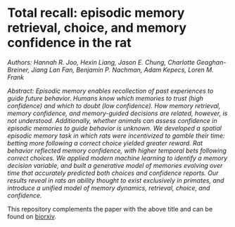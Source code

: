 # Total recall: episodic memory retrieval, choice, and memory confidence in the rat
_Authors: Hannah R. Joo,  Hexin Liang,  Jason E. Chung, Charlotte Geaghan-Breiner,  Jiang Lan Fan,  Benjamin P. Nachman,  Adam Kepecs,  Loren M. Frank_

_Abstract: Episodic memory enables recollection of past experiences to guide future behavior. Humans know which memories to trust (high confidence) and which to doubt (low confidence). How memory retrieval, memory confidence, and memory-guided decisions are related, however, is not understood. Additionally, whether animals can assess confidence in episodic memories to guide behavior is unknown. We developed a spatial episodic memory task in which rats were incentivized to gamble their time: betting more following a correct choice yielded greater reward. Rat behavior reflected memory confidence, with higher temporal bets following correct choices. We applied modern machine learning to identify a memory decision variable, and built a generative model of memories evolving over time that accurately predicted both choices and confidence reports. Our results reveal in rats an ability thought to exist exclusively in primates, and introduce a unified model of memory dynamics, retrieval, choice, and confidence._

This repository complements the paper with the above title and can be found on [biorxiv](https://www.biorxiv.org/content/10.1101/2020.12.14.420174v1.full).
